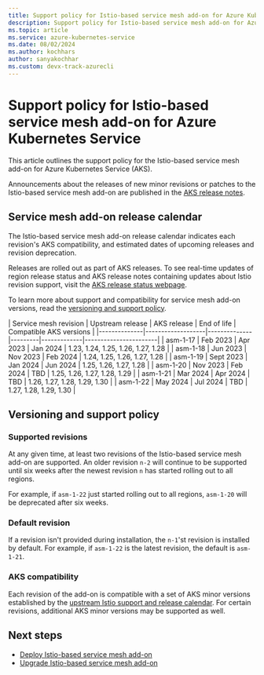 ```yaml
---
title: Support policy for Istio-based service mesh add-on for Azure Kubernetes Service
description: Support policy for Istio-based service mesh add-on for Azure Kubernetes Service
ms.topic: article
ms.service: azure-kubernetes-service
ms.date: 08/02/2024
ms.author: kochhars
author: sanyakochhar
ms.custom: devx-track-azurecli
---
```

# Support policy for Istio-based service mesh add-on for Azure Kubernetes Service

This article outlines the support policy for the Istio-based service mesh add-on for Azure Kubernetes Service (AKS).

Announcements about the releases of new minor revisions or patches to the Istio-based service mesh add-on are published in the [AKS release notes][aks-release-notes].

## Service mesh add-on release calendar

The Istio-based service mesh add-on release calendar indicates each revision's AKS compatibility, and estimated dates of upcoming releases and revision deprecation.

Releases are rolled out as part of AKS releases. To see real-time updates of region release status and AKS release notes containing updates about Istio revision support, visit the [AKS release status webpage][aks-release].

To learn more about support and compatibility for service mesh add-on versions, read the [versioning and support policy](./istio-support-policy.md#versioning-and-support-policy).

|  Service mesh revision | Upstream release  | AKS release  | End of life | Compatible AKS versions |
|--------------|-------------------|--------------|---------|-------------|-----------------------|
| asm-1-17 | Feb 2023 | Apr 2023 | Jan 2024 | 1.23, 1.24, 1.25, 1.26, 1.27, 1.28 |
| asm-1-18 | Jun 2023 | Nov 2023 | Feb 2024 | 1.24, 1.25, 1.26, 1.27, 1.28 |
| asm-1-19 | Sept 2023 | Jan 2024 | Jun 2024 | 1.25, 1.26, 1.27, 1.28 |
| asm-1-20 | Nov 2023 | Feb 2024 | TBD | 1.25, 1.26, 1.27, 1.28, 1.29 |
| asm-1-21 | Mar 2024 | Apr 2024 | TBD | 1.26, 1.27, 1.28, 1.29, 1.30 |
| asm-1-22 | May 2024 | Jul 2024 | TBD | 1.27, 1.28, 1.29, 1.30 |


## Versioning and support policy

### Supported revisions
At any given time, at least two revisions of the Istio-based service mesh add-on are supported. An older revision `n-2` will continue to be supported until six weeks after the newest revision `n` has started rolling out to all regions. 
    
For example, if `asm-1-22` just started rolling out to all regions, `asm-1-20` will be deprecated after six weeks.

### Default revision
If a revision isn't provided during installation, the `n-1`'st revision is installed by default. For example, if `asm-1-22` is the latest revision, the default is `asm-1-21`.

### AKS compatibility
Each revision of the add-on is compatible with a set of AKS minor versions established by the [upstream Istio support and release calendar][istio-support-calendar]. For certain revisions, additional AKS minor versions may be supported as well.

## Next steps

* [Deploy Istio-based service mesh add-on][istio-deploy-addon]
* [Upgrade Istio-based service mesh add-on][istio-upgrade]

<!-- LINKS - External -->
[aks-release-notes]: https://github.com/Azure/AKS/releases
[aks-release]: https://releases.aks.azure.com/
[istio-support-calendar]: https://istio.io/latest/docs/releases/supported-releases/#support-status-of-istio-releases

<!-- LINKS - Internal -->
[istio-deploy-addon]: ./istio-deploy-addon.md
[istio-upgrade]: ./istio-upgrade.md